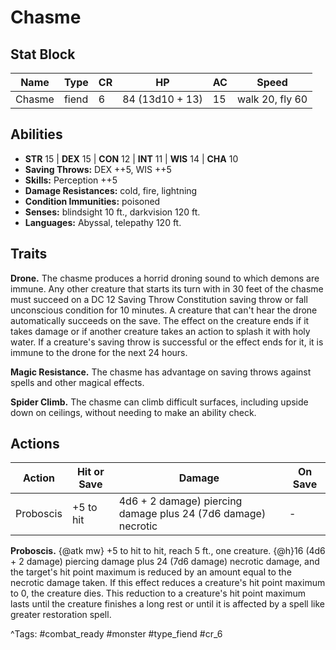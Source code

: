 # Chasme

## Stat Block

| Name | Type | CR | HP | AC | Speed |
|------|------|----|----|----|-------|
| Chasme | fiend | 6 | 84 (13d10 + 13) | 15 | walk 20, fly 60 |

## Abilities

- **STR** 15 | **DEX** 15 | **CON** 12 | **INT** 11 | **WIS** 14 | **CHA** 10
- **Saving Throws:** DEX ++5, WIS ++5  
- **Skills:** Perception ++5  
- **Damage Resistances:** cold, fire, lightning  
- **Condition Immunities:** poisoned  
- **Senses:** blindsight 10 ft., darkvision 120 ft.  
- **Languages:** Abyssal, telepathy 120 ft.

## Traits

**Drone.** The chasme produces a horrid droning sound to which demons are immune. Any other creature that starts its turn with in 30 feet of the chasme must succeed on a DC 12 Saving Throw Constitution saving throw or fall unconscious condition for 10 minutes. A creature that can't hear the drone automatically succeeds on the save. The effect on the creature ends if it takes damage or if another creature takes an action to splash it with holy water. If a creature's saving throw is successful or the effect ends for it, it is immune to the drone for the next 24 hours.

**Magic Resistance.** The chasme has advantage on saving throws against spells and other magical effects.

**Spider Climb.** The chasme can climb difficult surfaces, including upside down on ceilings, without needing to make an ability check.


## Actions

| Action | Hit or Save | Damage | On Save |
|--------|--------------|--------|----------|
| Proboscis | +5 to hit | 4d6 + 2 damage) piercing damage plus 24 (7d6 damage) necrotic | - |

**Proboscis.** {@atk mw} +5 to hit to hit, reach 5 ft., one creature. {@h}16 (4d6 + 2 damage) piercing damage plus 24 (7d6 damage) necrotic damage, and the target's hit point maximum is reduced by an amount equal to the necrotic damage taken. If this effect reduces a creature's hit point maximum to 0, the creature dies. This reduction to a creature's hit point maximum lasts until the creature finishes a long rest or until it is affected by a spell like  greater restoration spell.


^Tags: #combat_ready #monster #type_fiend #cr_6